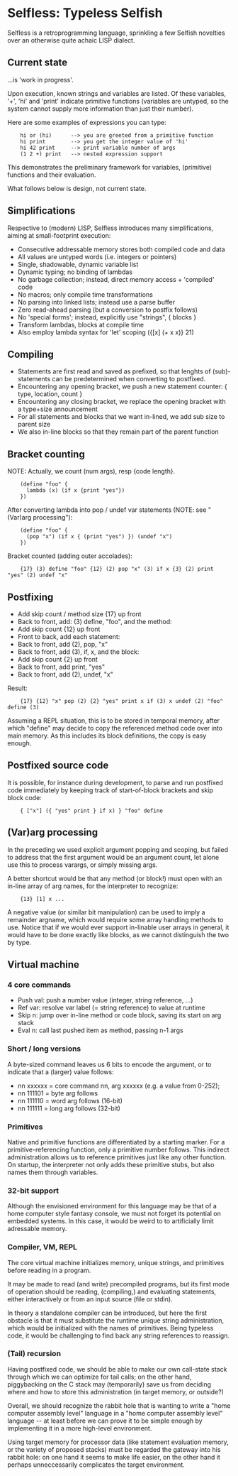 # Selfless: Typeless Selfish
Selfless is a retroprogramming language, sprinkling a few Selfish novelties
over an otherwise quite achaic LISP dialect.

## Current state
...is 'work in progress'.

Upon execution, known strings and variables are listed. Of these variables,
'+', 'hi' and 'print' indicate primitive functions (variables are untyped, so
the system cannot supply more information than just their number).

Here are some examples of expressions you can type:

        hi or (hi)      --> you are greeted from a primitive function
        hi print        --> you get the integer value of 'hi'
        hi 42 print     --> print variable number of args
        (1 2 +) print   --> nested expression support

This demonstrates the preliminary framework for variables, (primitive)
functions and their evaluation.

What follows below is design, not current state.

## Simplifications
Respective to (modern) LISP, Selfless introduces many simplifications, aiming
at small-footprint execution:
- Consecutive addressable memory stores both compiled code and data
- All values are untyped words (i.e. integers or pointers)
- Single, shadowable, dynamic variable list
- Dynamic typing; no binding of lambdas
- No garbage collection; instead, direct memory access + 'compiled' code
- No macros; only compile time transformations
- No parsing into linked lists; instead use a parse buffer
- Zero read-ahead parsing (but a conversion to postfix follows)
- No 'special forms'; instead, explicitly use "strings", { blocks }
- Transform lambdas, blocks at compile time
- Also employ lambda syntax for 'let' scoping ({[x] (+ x x)} 21)

## Compiling
- Statements are first read and saved as prefixed, so that lenghts of (sub)-
statements can be predetermined when converting to postfixed.
- Encountering any opening bracket, we push a new statement counter: { type, location, count }
- Encountering any closing bracket, we replace the opening bracket with a type+size announcement
- For all statements and blocks that we want in-lined, we add sub size to parent size
- We also in-line blocks so that they remain part of the parent function

## Bracket counting
NOTE: Actually, we count (num args), resp {code length}.

        (define "foo" {
          lambda (x) (if x {print "yes"})
        })

After converting lambda into pop / undef var statements (NOTE: see "(Var)arg processing"):

        (define "foo" {
          (pop "x") (if x { (print "yes") }) (undef "x")
        })

Bracket counted (adding outer accolades):

        {17} (3) define "foo" {12} (2) pop "x" (3) if x {3} (2) print "yes" (2) undef "x"

## Postfixing
- Add skip count / method size {17} up front
- Back to front, add: (3) define, "foo", and the method:
- Add skip count {12} up front
- Front to back, add each statement:
- Back to front, add (2), pop, "x"
- Back to front, add (3), if, x, and the block:
- Add skip count {2} up front
- Back to front, add print, "yes"
- Back to front, add (2), undef, "x"

Result:

        {17} {12} "x" pop (2) {2} "yes" print x if (3) x undef (2) "foo" define (3)

Assuming a REPL situation, this is to be stored in temporal memory, after which
"define" may decide to copy the referenced method code over into main memory.
As this includes its block definitions, the copy is easy enough.

## Postfixed source code
It is possible, for instance during development, to parse and run postfixed
code immediately by keeping track of start-of-block brackets and skip block
code:

        { ["x"] ({ "yes" print } if x) } "foo" define

## (Var)arg processing
In the preceding we used explicit argument popping and scoping, but failed to
address that the first argument would be an argument count, let alone use this
to process varargs, or simply missing args.

A better shortcut would be that any method (or block!) must open with an in-line
array of arg names, for the interpreter to recognize:

        {13} [1] x ...

A negative value (or similar bit manipulation) can be used to imply a remainder
argname, which would require some array handling methods to use. Notice that if
we would ever support in-linable user arrays in general, it would have to be
done exactly like blocks, as we cannot distinguish the two by type.

## Virtual machine

### 4 core commands
- Push val: push a number value (integer, string reference, ...)
- Ref var: resolve var label (= string reference) to value at runtime
- Skip n: jump over in-line method or code block, saving its start on arg stack
- Eval n: call last pushed item as method, passing n-1 args

### Short / long versions
A byte-sized command leaves us 6 bits to encode the argument, or to indicate
that a (larger) value follows:

- nn xxxxxx = core command nn, arg xxxxxx (e.g. a value from 0-252);
- nn 111101 = byte arg follows
- nn 111110 = word arg follows (16-bit)
- nn 111111 = long arg follows (32-bit)

### Primitives
Native and primitive functions are differentiated by a starting marker. For a
primitive-referencing function, only a primitive number follows. This indirect
administration allows us to reference primitives just like any other function.
On startup, the interpreter not only adds these primitive stubs, but also names
them through variables.


### 32-bit support
Although the envisioned environment for this language may be that of a home
computer style fantasy console, we must not forget its potential on embedded
systems. In this case, it would be weird to to artificially limit adressable
memory.

### Compiler, VM, REPL
The core virtual machine initializes memory, unique strings, and primitives
before reading in a program.

It may be made to read (and write) precompiled programs, but its first mode of
operation should be reading, (compiling,) and evaluating statements, either
interactively or from an input source (file or stdin).

In theory a standalone compiler can be introduced, but here the first obstacle
is that it must substitute the runtime unique string administration, which
would be initialized with the names of primitives. Being typeless code, it
would be challenging to find back any string references to reassign.

### (Tail) recursion
Having postfixed code, we should be able to make our own call-state stack
through which we can optimize for tail calls; on the other hand, piggybacking
on the C stack may (temporarily) save us from deciding where and how to store
this administration (in target memory, or outside?)

Overall, we should recognize the rabbit hole that is wanting to write a "home
computer assembly level" language in a "home computer assembly level" language
-- at least before we can prove it to be simple enough by implementing it in a
more high-level environment.

Using target memory for processor data (like statement evaluation memory, or
the variety of proposed stacks) must be regarded the gateway into his rabbit
hole: on one hand it seems to make life easier, on the other hand it perhaps
unneccessarily complicates the target environment.

